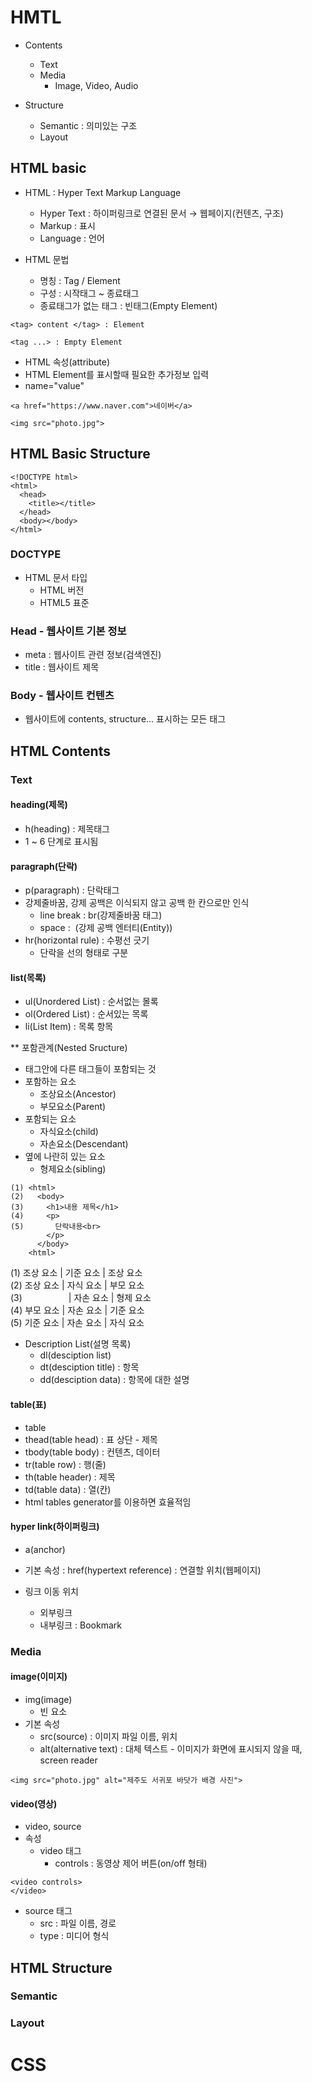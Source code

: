 # HMTL

- Contents

  - Text
  - Media
    - Image, Video, Audio

- Structure
  - Semantic : 의미있는 구조
  - Layout

## HTML basic

- HTML : Hyper Text Markup Language

  - Hyper Text : 하이퍼링크로 연결된 문서 → 웹페이지(컨텐츠, 구조)
  - Markup : 표시
  - Language : 언어

- HTML 문법
  - 명칭 : Tag / Element
  - 구성 : 시작태그 ~ 종료태그
  - 종료태그가 없는 태그 : 빈태그(Empty Element)

```
<tag> content </tag> : Element

<tag ...> : Empty Element
```

- HTML 속성(attribute)
- HTML Element를 표시할때 필요한 추가정보 입력
- name="value"

```
<a href="https://www.naver.com">네이버</a>

<img src="photo.jpg">
```

## HTML Basic Structure

```
<!DOCTYPE html>
<html>
  <head>
    <title></title>
  </head>
  <body></body>
</html>
```

### DOCTYPE

- HTML 문서 타입
  - HTML 버전
  - HTML5 표준

### Head - 웹사이트 기본 정보

- meta : 웹사이트 관련 정보(검색엔진)
- title : 웹사이트 제목

### Body - 웹사이트 컨텐츠

- 웹사이트에 contents, structure... 표시하는 모든 태그

## HTML Contents

### Text

#### heading(제목)

- h(heading) : 제목태그
- 1 ~ 6 단계로 표시됨

#### paragraph(단락)

- p(paragraph) : 단락태그
- 강제줄바꿈, 강제 공백은 이식되지 않고 공백 한 칸으로만 인식
  - line break : br(강제줄바꿈 태그)
  - space : &nbsp;(강제 공백 엔터티(Entity))
- hr(horizontal rule) : 수평선 긋기
  - 단락을 선의 형태로 구분

#### list(목록)

- ul(Unordered List) : 순서없는 몰록
- ol(Ordered List) : 순서있는 목록
- li(List Item) : 목록 항목

\*\* 포함관계(Nested Sructure)

- 태그안에 다른 태그들이 포함되는 것
- 포함하는 요소
  - 조상요소(Ancestor)
  - 부모요소(Parent)
- 포함되는 요소
  - 자식요소(child)
  - 자손요소(Descendant)
- 옆에 나란히 있는 요소
  - 형제요소(sibling)

```
(1) <html>
(2)   <body>
(3)     <h1>내용 제목</h1>
(4)     <p>
(5)       단락내용<br>
        </p>
      </body>
    <html>
```

(1) 조상 요소 | 기준 요소 | 조상 요소   
(2) 조상 요소 | 자식 요소 | 부모 요소   
(3) 　　　　　| 자손 요소 | 형제 요소   
(4) 부모 요소 | 자손 요소 | 기준 요소   
(5) 기준 요소 | 자손 요소 | 자식 요소   

- Description List(설명 목록)
  - dl(desciption list)
  - dt(desciption title) : 항목
  - dd(desciption data) : 항목에 대한 설명

#### table(표)

- table
- thead(table head) : 표 상단 - 제목
- tbody(table body) : 컨텐츠, 데이터
- tr(table row) : 행(줄)
- th(table header) : 제목
- td(table data) : 열(칸)
- html tables generator를 이용하면 효율적임

#### hyper link(하이퍼링크)

- a(anchor)
- 기본 속성 : href(hypertext reference) : 연결할 위치(웹페이지)

- 링크 이동 위치
  - 외부링크
  - 내부링크 : Bookmark

### Media

#### image(이미지)

- img(image)
  - 빈 요소
- 기본 속성
  - src(source) : 이미지 파일 이름, 위치
  - alt(alternative text) : 대체 텍스트 - 이미지가 화면에 표시되지 않을 때, screen reader
```
<img src="photo.jpg" alt="제주도 서귀포 바닷가 배경 사진">
```
#### video(영상)

- video, source
- 속성
  - video 태그
    - controls : 동영상 제어 버튼(on/off 형태)
```
<video controls>
</video>
```
  - source 태그
    - src : 파일 이름, 경로
    - type : 미디어 형식


## HTML Structure

### Semantic

### Layout

# CSS
